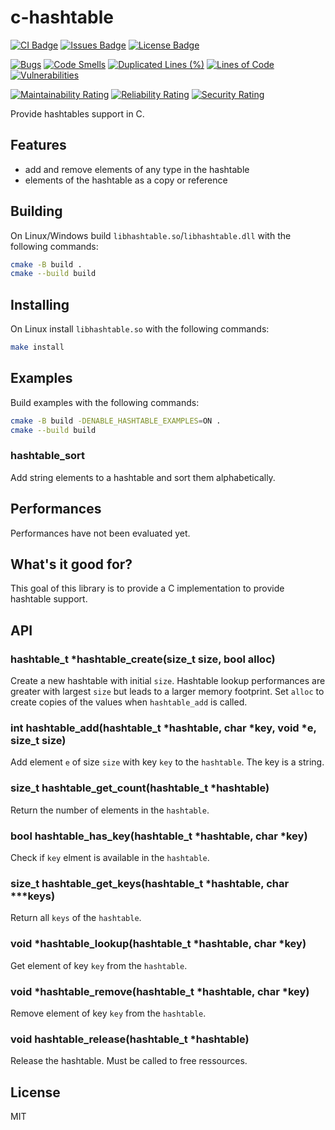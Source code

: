 # c-hashtable

[![CI Badge](https://github.com/joelguittet/c-hashtable/workflows/ci/badge.svg)](https://github.com/joelguittet/c-hashtable/actions)
[![Issues Badge](https://img.shields.io/github/issues/joelguittet/c-hashtable)](https://github.com/joelguittet/c-hashtable/issues)
[![License Badge](https://img.shields.io/github/license/joelguittet/c-hashtable)](https://github.com/joelguittet/c-hashtable/blob/master/LICENSE)

[![Bugs](https://sonarcloud.io/api/project_badges/measure?project=joelguittet_c-hashtable&metric=bugs)](https://sonarcloud.io/dashboard?id=joelguittet_c-hashtable)
[![Code Smells](https://sonarcloud.io/api/project_badges/measure?project=joelguittet_c-hashtable&metric=code_smells)](https://sonarcloud.io/dashboard?id=joelguittet_c-hashtable)
[![Duplicated Lines (%)](https://sonarcloud.io/api/project_badges/measure?project=joelguittet_c-hashtable&metric=duplicated_lines_density)](https://sonarcloud.io/dashboard?id=joelguittet_c-hashtable)
[![Lines of Code](https://sonarcloud.io/api/project_badges/measure?project=joelguittet_c-hashtable&metric=ncloc)](https://sonarcloud.io/dashboard?id=joelguittet_c-hashtable)
[![Vulnerabilities](https://sonarcloud.io/api/project_badges/measure?project=joelguittet_c-hashtable&metric=vulnerabilities)](https://sonarcloud.io/dashboard?id=joelguittet_c-hashtable)

[![Maintainability Rating](https://sonarcloud.io/api/project_badges/measure?project=joelguittet_c-hashtable&metric=sqale_rating)](https://sonarcloud.io/dashboard?id=joelguittet_c-hashtable)
[![Reliability Rating](https://sonarcloud.io/api/project_badges/measure?project=joelguittet_c-hashtable&metric=reliability_rating)](https://sonarcloud.io/dashboard?id=joelguittet_c-hashtable)
[![Security Rating](https://sonarcloud.io/api/project_badges/measure?project=joelguittet_c-hashtable&metric=security_rating)](https://sonarcloud.io/dashboard?id=joelguittet_c-hashtable)

Provide hashtables support in C.

## Features

*   add and remove elements of any type in the hashtable
*   elements of the hashtable as a copy or reference

## Building

On Linux/Windows build `libhashtable.so`/`libhashtable.dll` with the following commands:

``` bash
cmake -B build .
cmake --build build
```

## Installing

On Linux install `libhashtable.so` with the following commands:

``` bash
make install
```

## Examples

Build examples with the following commands:

``` bash
cmake -B build -DENABLE_HASHTABLE_EXAMPLES=ON .
cmake --build build
```

### hashtable_sort

Add string elements to a hashtable and sort them alphabetically.

## Performances

Performances have not been evaluated yet.

## What's it good for?

This goal of this library is to provide a C implementation to provide hashtable support.

## API

### hashtable_t *hashtable_create(size_t size, bool alloc)

Create a new hashtable with initial `size`. Hashtable lookup performances are greater with largest `size` but leads to a larger memory footprint. Set `alloc` to create copies of the values when `hashtable_add` is called.

### int hashtable_add(hashtable_t *hashtable, char *key, void *e, size_t size)

Add element `e` of size `size` with key `key` to the `hashtable`. The key is a string.

### size_t hashtable_get_count(hashtable_t *hashtable)

Return the number of elements in the `hashtable`.

### bool hashtable_has_key(hashtable_t *hashtable, char *key)

Check if `key` elment is available in the `hashtable`.

### size_t hashtable_get_keys(hashtable_t *hashtable, char ***keys)

Return all `keys` of the `hashtable`.

### void *hashtable_lookup(hashtable_t *hashtable, char *key)

Get element of key `key` from the `hashtable`.

### void *hashtable_remove(hashtable_t *hashtable, char *key)

Remove element of key `key` from the `hashtable`.

### void hashtable_release(hashtable_t *hashtable)

Release the hashtable. Must be called to free ressources.

## License

MIT

